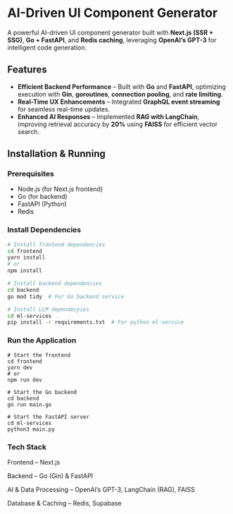 # AI-Driven UI Component Generator  

A powerful AI-driven UI component generator built with **Next.js (SSR + SSG)**, **Go + FastAPI**, and **Redis caching**, leveraging **OpenAI’s GPT-3** for intelligent code generation.  

## Features  

- **Efficient Backend Performance** – Built with **Go** and **FastAPI**, optimizing execution with **Gin**, **goroutines**, **connection pooling**, and **rate limiting**.  
- **Real-Time UX Enhancements** – Integrated **GraphQL event streaming** for seamless real-time updates.  
- **Enhanced AI Responses** – Implemented **RAG with LangChain**, improving retrieval accuracy by **20%** using **FAISS** for efficient vector search.  

## Installation & Running  

### Prerequisites  
- Node.js (for Next.js frontend)  
- Go (for backend)  
- FastAPI (Python)  
- Redis  

### Install Dependencies  
```sh
# Install frontend dependencies  
cd frontend  
yarn install  
# or  
npm install  

# Install backend dependencies  
cd backend  
go mod tidy  # For Go backend service

# Install LLM dependecyies
cd ml-services
pip install -r requirements.txt  # For python ml-service
```

### Run the Application
```
# Start the frontend  
cd frontend  
yarn dev  
# or  
npm run dev  

# Start the Go backend  
cd backend  
go run main.go  

# Start the FastAPI server  
cd ml-services  
python3 main.py 

```

### Tech Stack

Frontend – Next.js 

Backend – Go (Gin) & FastAPI

AI & Data Processing – OpenAI’s GPT-3, LangChain (RAG), FAISS

Database & Caching – Redis, Supabase
